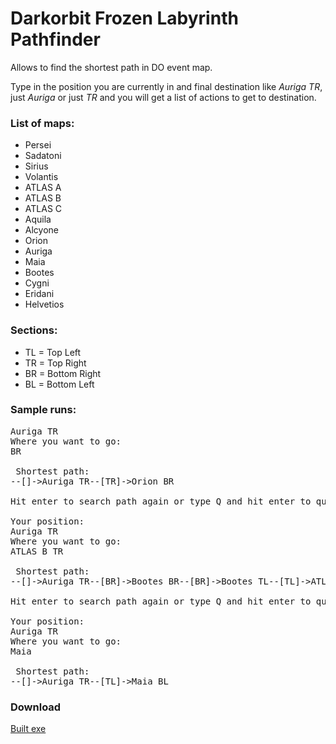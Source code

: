 # Darkorbit Frozen Labyrinth Pathfinder

Allows to find the shortest path in DO event map.

Type in the position you are currently in and final destination like *Auriga TR*, just *Auriga* or just *TR*
and you will get a list of actions to get to destination.

### List of maps:
- Persei
- Sadatoni
- Sirius
- Volantis
- ATLAS A
- ATLAS B
- ATLAS C
- Aquila
- Alcyone
- Orion
- Auriga
- Maia
- Bootes
- Cygni
- Eridani
- Helvetios

### Sections:
- TL = Top Left
- TR = Top Right
- BR = Bottom Right
- BL = Bottom Left

### Sample runs:
<pre>
Auriga TR
Where you want to go:
BR

 Shortest path:
--[]->Auriga TR--[TR]->Orion BR

Hit enter to search path again or type Q and hit enter to quit:

Your position:
Auriga TR
Where you want to go:
ATLAS B TR

 Shortest path:
--[]->Auriga TR--[BR]->Bootes BR--[BR]->Bootes TL--[TL]->ATLAS B TR

Hit enter to search path again or type Q and hit enter to quit:

Your position:
Auriga TR
Where you want to go:
Maia

 Shortest path:
--[]->Auriga TR--[TL]->Maia BL
</pre>
### Download

[Built exe](https://drive.google.com/open?id=1jmXntQPPv12HLaAMtyk1DgNcbO1uR0_A)
